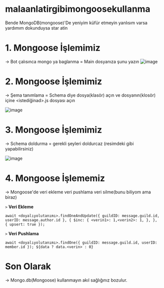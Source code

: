 # malaanlatirgibimongoosekullanma
Bende MongoDB(mongoose)'De yeniyim küfür etmeyin yanlısım varsa yardımım dokunduysa star atin

# 1. Mongoose İşlemimiz
-> Bot çalısınca mongo ya baglanma
= Main dosyanıza şunu yazın
![image](https://user-images.githubusercontent.com/101521169/177275686-1be17209-b3f5-41f6-968d-77c8b546381a.png)

# 2. Mongoose İşlemimiz
-> Şema tanımlama 
= Schema diye dosya(klasör) açın ve dosyanın(klosör) içine <istediğinad>.js dosyası açın

![image](https://user-images.githubusercontent.com/101521169/177276144-e719a2f8-3ee0-4b5e-9c1b-e7eb3580838c.png)

# 3. Mongoose İşlemimiz
-> Schema doldurma = gerekli şeyleri doldurcaz (resimdeki gibi yapabilirsiniz)

![image](https://user-images.githubusercontent.com/101521169/177276475-fb421c95-f4f6-4ab8-b40d-0b39d371c4de.png)

# 4. Mongoose İşlememiz
-> Mongoose'de veri ekleme veri pushlama veri silme(bunu biliyom ama biraz)

`>` **Veri Ekleme** 

`await <doyalıyolutanımı>.findOneAndUpdate({ guildID: message.guild.id, userID: message.author.id }, { $inc: { <verin1>: 1,<verin2>: 1, }, }, { upsert: true });`

`>` **Veri Pushlama**

`await <doyalıyolutanımı>.findOne({ guildID: message.guild.id, userID: member.id });
${data ? data.<verin> : 0}`


# Son Olarak
-> Mongo.db(Mongoose) kullanmayın akıl sağlığınız bozulur.
